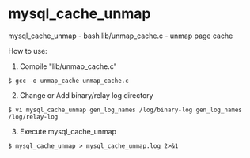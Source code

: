 # mysql_cache_unmap

mysql_cache_unmap - bash
lib/unmap_cache.c - unmap page cache
 
How to use:
1. Compile "lib/unmap_cache.c" 

`
$ gcc -o unmap_cache unmap_cache.c 
`

2. Change or Add binary/relay log directory

`
$ vi mysql_cache_unmap
  gen_log_names /log/binary-log
  gen_log_names /log/relay-log
`

3. Execute mysql_cache_unmap

`
$ mysql_cache_unmap > mysql_cache_unmap.log 2>&1
`
